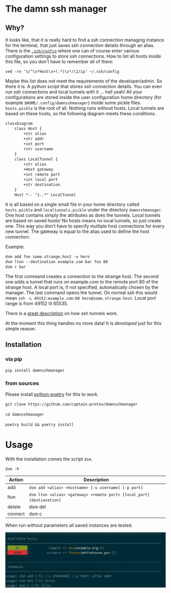 # The damn ssh manager

## Why?

It looks like, that it is really hard to find a ssh connection managing instance for the terminal, that just saves ssh connection details through an alias. There is the [`.ssh/config`](https://linuxize.com/post/using-the-ssh-config-file/) where one can of course enter various configuration settings to store ssh connections. How to list all hosts inside this file, so you don't have to remember all of them:

```shell
sed -rn ‘s/^\s*Host\s+(.*)\s*/\1/ip’ ~/.ssh/config
```

Maybe this list does not meet the requirements of the developer/admin. So there it is. A python script that stores ssh connection details. You can even run ssh connections and local tunnels with it ... hell yeah! All your configurations are stored inside the user configuration home directory (for example `$HOME/.config/damnsshmanager`) inside some pickle files. `hosts.pickle` is the root of all. Nothing runs without hosts. Local tunnels are based on these hosts, so the following diagram meets these conditions.

```mermaid
classDiagram
    class Host {
        +str alias
        +str addr
        +int port
        +str username
    }
    class LocalTunnel {
        +str alias
        +Host gateway
        +int remote port
        +int local port
        +str destination
    }
    Host *-- "1..*" LocalTunnel
```

It is all based on a single small file in your home directory called ``hosts.pickle`` and ``localtunnels.pickle`` under the directory ``damnsshmanager``. One host contains simply the attributes as does the tunnels. Local tunnels are based on saved hosts! No hosts means no local tunnels, so just create one. This way you don't have to specify multiple host connections for every new tunnel. The gateway is equal to the alias used to define the host connection.

Example:

```shell
dsm add foo some.strange.host -u hero
dsm ltun --destination example.com bar foo 80
dsm c bar
```

The first command creates a connection to the strange host. The second one adds a tunnel that runs on example.com to the remote port 80 of the strange host. A local port is, if not specified, automatically chosen by the manager. The last command opens the tunnel. On normal ssh this would mean ``ssh -L 49152:example.com:80 hero@some.strange.host``. Local port range is from 49152 til 65535.

There is a [great description](https://blog.trackets.com/2014/05/17/ssh-tunnel-local-and-remote-port-forwarding-explained-with-examples.html) on how ssh tunnels work.

At the moment this thing handles no more data! It is *developed* just for this simple reason.

## Installation

### via pip

```shell
pip install damnsshmanager
```

### from sources

Please install [python-poetry](https://python-poetry.org) for this to work.

```shell
git clone https://github.com/captain-proton/damnsshmanager

cd damnsshmanager

poetry build && poetry install
```


Usage
=====

With the installation comes the script `dsm`.

```shell
dsm -h
```

| Action  |                              Description                               |
| ------- | ---------------------------------------------------------------------- |
| add     | `dsm add <alias> <hostname> [-u username] [-p port]`                   |
| ltun    | `dsm ltun <alias> <gateway> <remote port> [local_port] [destionation]` |
| delete  | dsm del <alias>                                                        |
| connect | dsm c <alias>                                                          |

When run without parameters all saved instances are tested.

![dsm screenshot](hosts.png)
